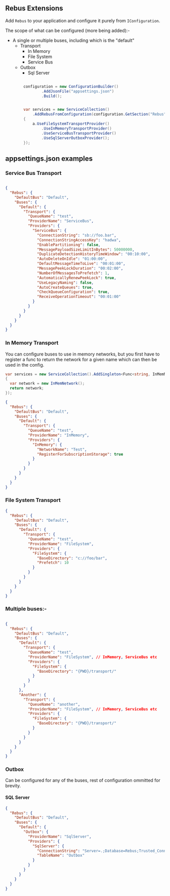 ## Rebus Extensions

Add `Rebus` to your application and configure it purely from `IConfiguration`.

The scope of what can be configured (more being added):-

- A single or multiple buses, including which is the "default"
    - Transport
        - In Memory
        - File System
        - Service Bus
    - Outbox
        - Sql Server

```csharp

        configuration = new ConfigurationBuilder()
                .AddJsonFile("appsettings.json")
                .Build();


        var services = new ServiceCollection()
            .AddRebusFromConfiguration(configuration.GetSection("Rebus"), a =>
        {
            a.UseFileSystemTransportProvider()
                .UseInMemoryTransportProvider()
                .UseServiceBusTransportProvider()
                .UseSqlServerOutboxProvider();
        });


```

## appsettings.json examples

### Service Bus Transport

```json

{
  "Rebus": {
    "DefaultBus": "Default",
    "Buses": {
      "Default": {
        "Transport": {
          "QueueName": "test",
          "ProviderName": "ServiceBus",
          "Providers": {
            "ServiceBus": {
              "ConnectionString": "sb://foo.bar",
              "ConnectionStringAccessKey": "hadwa",
              "EnablePartitioning": false,
              "MessagePayloadSizeLimitInBytes": 50000000,
              "DuplicateDetectionHistoryTimeWindow": "00:10:00",
              "AutoDeleteOnIdle": "01:00:00",
              "DefaultMessageTimeToLive": "00:01:00",
              "MessagePeekLockDuration": "00:02:00",
              "NumberOfMessagesToPrefetch": 1,
              "AutomaticallyRenewPeekLock": true,
              "UseLegacyNaming": false,
              "AutoCreateQueues": true,
              "CheckQueueConfiguration": true,
              "ReceiveOperationTimeout": "00:01:00"
            }
          }
        }
      }
    }
  }
}
```

### In Memory Transport

You can configure buses to use in memory networks, but you first have to register a func to return the network for a
given name which can then be used in the config.

```csharp
var services = new ServiceCollection().AddSingleton<Func<string, InMemNetwork>>((sp) => (name) =>
{
  var network = new InMemNetwork();
  return network;
});
```

```json
{
  "Rebus": {
    "DefaultBus": "Default",
    "Buses": {
      "Default": {
        "Transport": {
          "QueueName": "test",
          "ProviderName": "InMemory",
          "Providers": {
            "InMemory": {
              "NetworkName": "Test",
              "RegisterForSubscriptionStorage": true
            }
          }
        }
      }
    }
  }
}
```

### File System Transport

```json
{
  "Rebus": {
    "DefaultBus": "Default",
    "Buses": {
      "Default": {
        "Transport": {
          "QueueName": "test",
          "ProviderName": "FileSystem",
          "Providers": {
            "FileSystem": {
              "BaseDirectory": "c://foo/bar",
              "Prefetch": 10
            }
          }
        }
      }
    }
  }
}
```

### Multiple buses:-

```json

{  
  "Rebus": {
    "DefaultBus": "Default",
    "Buses": {
      "Default": {
        "Transport": {
          "QueueName": "test",
          "ProviderName": "FileSystem", // InMemory, ServiceBus etc
          "Providers": {
            "FileSystem": {
              "BaseDirectory": "{PWD}/transport/"
            }
          }
        }
      },
      "Another": {
        "Transport": {
          "QueueName": "another",
          "ProviderName": "FileSystem", // InMemory, ServiceBus etc
          "Providers": {
            "FileSystem": {
              "BaseDirectory": "{PWD}/transport/"
            }
          }
        }
      }
    }
  }
}

```

### Outbox

Can be configured for any of the buses, rest of configuration ommitted for brevity.

#### SQL Server

```json
{
  "Rebus": {
    "DefaultBus": "Default",
    "Buses": {
      "Default": {
        "Outbox": {
          "ProviderName": "SqlServer",
          "Providers": {
            "SqlServer": {
              "ConnectionString": "Server=.;Database=Rebus;Trusted_Connection=True;",
              "TableName": "Outbox"
            }
          }
        }
      }
    }
  }
}
```

